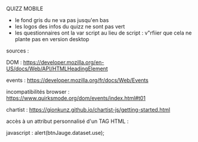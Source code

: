 QUIZZ MOBILE 


- le fond gris du <card> ne va pas jusqu'en bas
- les logos des infos du quizz ne sont pas vert
- les questionnaires ont la var script au lieu de script<n> : v"rfiier que cela ne plante pas en version desktop

sources :

DOM : 
https://developer.mozilla.org/en-US/docs/Web/API/HTMLHeadingElement

events :
https://developer.mozilla.org/fr/docs/Web/Events

incompatibilités browser :
https://www.quirksmode.org/dom/events/index.html#t01

chartist :
https://gionkunz.github.io/chartist-js/getting-started.html


accès à un attribut personnalisé d'un TAG
HTML : <div id="jauge" class="progress-bar"  data-use="esd">
javascript : 	alert(btnJauge.dataset.use);